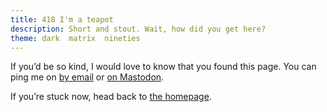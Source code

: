 ```yaml
---
title: 418 I'm a teapot
description: Short and stout. Wait, how did you get here?
theme: dark  matrix  nineties
---
```


<div class=" [ box ] [ flow ] ">
    <p>If you’d be so kind, I would love to know that you found this page. You can ping me on <a href="mailto:{{ author.email }}">by email</a> or <a href="https://{{ author.mastodon_domain }}/{{ author.mastodon.split('@')[1] }}">on Mastodon</a>.</p>
    <p>If you’re stuck now, head back to <a href="/">the homepage</a>.</p>
</div>
